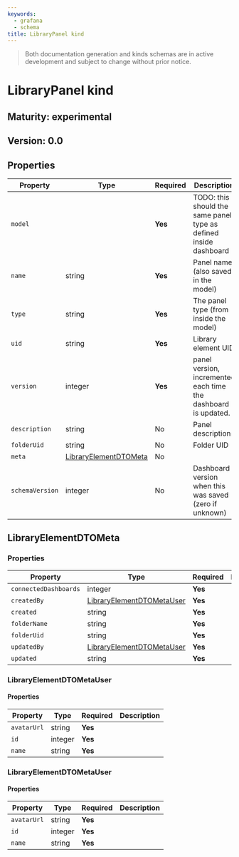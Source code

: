 ```yaml
---
keywords:
  - grafana
  - schema
title: LibraryPanel kind
---
```

> Both documentation generation and kinds schemas are in active development and subject to change without prior notice.

# LibraryPanel kind

## Maturity: experimental
## Version: 0.0

## Properties

| Property        | Type                                            | Required | Description                                                       |
|-----------------|-------------------------------------------------|----------|-------------------------------------------------------------------|
| `model`         |                                                 | **Yes**  | TODO: this should the same panel type as defined inside dashboard |
| `name`          | string                                          | **Yes**  | Panel name (also saved in the model)                              |
| `type`          | string                                          | **Yes**  | The panel type (from inside the model)                            |
| `uid`           | string                                          | **Yes**  | Library element UID                                               |
| `version`       | integer                                         | **Yes**  | panel version, incremented each time the dashboard is updated.    |
| `description`   | string                                          | No       | Panel description                                                 |
| `folderUid`     | string                                          | No       | Folder UID                                                        |
| `meta`          | [LibraryElementDTOMeta](#libraryelementdtometa) | No       |                                                                   |
| `schemaVersion` | integer                                         | No       | Dashboard version when this was saved (zero if unknown)           |

## LibraryElementDTOMeta

### Properties

| Property              | Type                                                    | Required | Description |
|-----------------------|---------------------------------------------------------|----------|-------------|
| `connectedDashboards` | integer                                                 | **Yes**  |             |
| `createdBy`           | [LibraryElementDTOMetaUser](#libraryelementdtometauser) | **Yes**  |             |
| `created`             | string                                                  | **Yes**  |             |
| `folderName`          | string                                                  | **Yes**  |             |
| `folderUid`           | string                                                  | **Yes**  |             |
| `updatedBy`           | [LibraryElementDTOMetaUser](#libraryelementdtometauser) | **Yes**  |             |
| `updated`             | string                                                  | **Yes**  |             |

### LibraryElementDTOMetaUser

#### Properties

| Property    | Type    | Required | Description |
|-------------|---------|----------|-------------|
| `avatarUrl` | string  | **Yes**  |             |
| `id`        | integer | **Yes**  |             |
| `name`      | string  | **Yes**  |             |

### LibraryElementDTOMetaUser

#### Properties

| Property    | Type    | Required | Description |
|-------------|---------|----------|-------------|
| `avatarUrl` | string  | **Yes**  |             |
| `id`        | integer | **Yes**  |             |
| `name`      | string  | **Yes**  |             |


